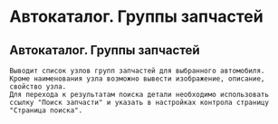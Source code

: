 ﻿---
description: 2.4.7
---
# Автокаталог. Группы запчастей
## Автокаталог. Группы запчастей
	Выводит список узлов групп запчастей для выбранного автомобиля.
	Кроме наименования узла возможно вывести изображение, описание, свойство узла.
	Для перехода к результатам поиска детали необходимо использовать ссылку "Поиск запчасти" и указать в настройках контрола страницу "Страница поиска".
